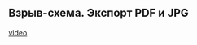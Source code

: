 ## Взрыв-схема. Экспорт PDF и JPG

[video](https://player.softculture.cc/embed/online/DIK/DIK_1.1.11_L5-22_Layout._Export_PDF)